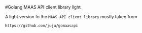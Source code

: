 
#Golang MAAS API client library light

A light version fo the `MAAS API client library` mostly taken from

```
https://github.com/juju/gomaasapi
```

